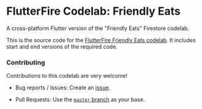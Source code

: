 # FlutterFire Codelab: Friendly Eats
A cross-platform Flutter version of the "Friendly Eats" Firestore codelab.

This is the source code for the [FlutterFire Friendly Eats codelab][codelab]. It includes
start and end versions of the required code.

### Contributing

Contributions to this codelab are very welcome!

* Bug reports / Issues: Create an [issue][issues].
* Pull Requests: Use the [`master` branch][master] as your base.

  [issues]: https://github.com/FirebaseExtended/codelab-friendlyeats-flutter/issues/new
  [codelab]: https://codelabs.developers.google.com/codelabs/friendlyeats-flutter/index.html
  [master]: https://github.com/FirebaseExtended/codelab-friendlyeats-flutter/tree/master
